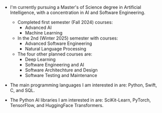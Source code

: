 - I'm currently pursuing a Master's of Science degree in Artificial Intelligence, with a concentration in AI and Software Engineering.
  - Completed first semester (Fall 2024) courses:
    - Advanced AI
    - Machine Learning
  - In the 2nd (Winter 2025) semester with courses:
    - Advanced Software Engineering
    - Natural Language Processing
  - The four other planned courses are:
    - Deep Learning
    - Software Engineering and AI
    - Software Architechture and Design
    - Software Testing and Maintenance

- The main programming languages I am interested in are: Python, Swift, C, and SQL.

- The Python AI libraries I am interested in are: SciKit-Learn, PyTorch, TensorFlow, and HuggingFace Transformers.

<!--
**RyanS974/RyanS974** is a ✨ _special_ ✨ repository because its `README.md` (this file) appears on your GitHub profile.

Here are some ideas to get you started:

- 🔭 I’m currently working on ...
- 🌱 I’m currently learning ...
- 👯 I’m looking to collaborate on ...
- 🤔 I’m looking for help with ...
- 💬 Ask me about ...
- 📫 How to reach me: ...
- 😄 Pronouns: ...
- ⚡ Fun fact: ...
-->
